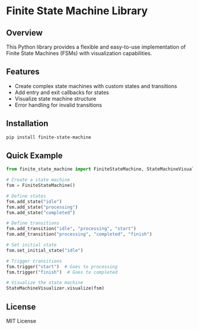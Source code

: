 # Finite State Machine Library

## Overview

This Python library provides a flexible and easy-to-use implementation of Finite State Machines (FSMs) with visualization capabilities.

## Features

- Create complex state machines with custom states and transitions
- Add entry and exit callbacks for states
- Visualize state machine structure
- Error handling for invalid transitions

## Installation

```bash
pip install finite-state-machine
```

## Quick Example

```python
from finite_state_machine import FiniteStateMachine, StateMachineVisualizer

# Create a state machine
fsm = FiniteStateMachine()

# Define states
fsm.add_state("idle")
fsm.add_state("processing")
fsm.add_state("completed")

# Define transitions
fsm.add_transition("idle", "processing", "start")
fsm.add_transition("processing", "completed", "finish")

# Set initial state
fsm.set_initial_state("idle")

# Trigger transitions
fsm.trigger("start")  # Goes to processing
fsm.trigger("finish")  # Goes to completed

# Visualize the state machine
StateMachineVisualizer.visualize(fsm)
```

## License

MIT License
